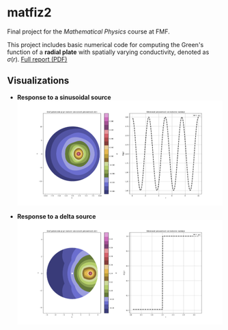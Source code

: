 # matfiz2

Final project for the *Mathematical Physics* course at FMF.

This project includes basic numerical code for computing the Green's function of a **radial plate** with spatially varying conductivity, denoted as $\sigma(r)$.
[Full report (PDF)](https://github.com/sgodec/matfiz2/blob/main/report.pdf)

## Visualizations

- **Response to a sinusoidal source**  
  ![Sinusoidal Source](https://github.com/sgodec/matfiz2/blob/main/potencial_sin.png)

- **Response to a delta source**  
  ![Delta Source](https://github.com/sgodec/matfiz2/blob/main/potencial_delta.png)
